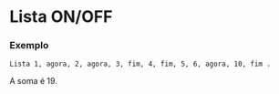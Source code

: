# Lista ON/OFF
### Exemplo
```
Lista 1, agora, 2, agora, 3, fim, 4, fim, 5, 6, agora, 10, fim .
```
A soma é 19.
